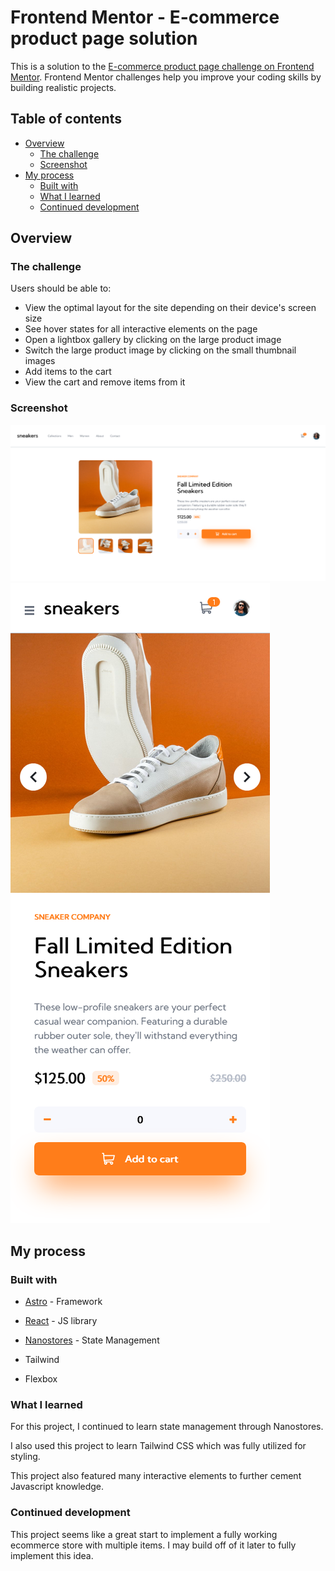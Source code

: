 # Frontend Mentor - E-commerce product page solution

This is a solution to the [E-commerce product page challenge on Frontend Mentor](https://www.frontendmentor.io/challenges/ecommerce-product-page-UPsZ9MJp6). Frontend Mentor challenges help you improve your coding skills by building realistic projects.

## Table of contents

- [Overview](#overview)
  - [The challenge](#the-challenge)
  - [Screenshot](#screenshot)
- [My process](#my-process)
  - [Built with](#built-with)
  - [What I learned](#what-i-learned)
  - [Continued development](#continued-development)

## Overview

### The challenge

Users should be able to:

- View the optimal layout for the site depending on their device's screen size
- See hover states for all interactive elements on the page
- Open a lightbox gallery by clicking on the large product image
- Switch the large product image by clicking on the small thumbnail images
- Add items to the cart
- View the cart and remove items from it

### Screenshot

![](./desktop.png)
![](./mobile.png)

## My process

### Built with

- [Astro](https://astro.build/) - Framework
- [React](https://reactjs.org/) - JS library
- [Nanostores](https://github.com/nanostores/nanostores) - State Management

- Tailwind
- Flexbox

### What I learned

For this project, I continued to learn state management through Nanostores.

I also used this project to learn Tailwind CSS which was fully utilized for styling.

This project also featured many interactive elements to further cement Javascript knowledge.

### Continued development

This project seems like a great start to implement a fully working ecommerce store with multiple items. I may build off of it later to fully implement this idea.
